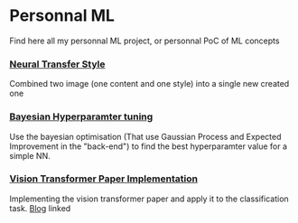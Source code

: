 # Personnal ML
Find here all my personnal ML project, or personnal PoC of ML concepts



### [Neural Transfer Style](https://github.com/Camaltra/personnal_ml/tree/main/vgg19_neural_transfer_style)
Combined two image (one content and one style) into a single new created one

### [Bayesian Hyperparamter tuning](https://github.com/Camaltra/personnal_ml/tree/main/bayesian_hyperparameter_tunning)
Use the bayesian optimisation (That use Gaussian Process and Expected Improvement in the "back-end") to find the best hyperparamter value for a simple NN.

### [Vision Transformer Paper Implementation](https://github.com/Camaltra/personnal_ml/tree/main/vision_transformer)
Implementing the vision transformer paper and apply it to the classification task. [Blog](https://medium.com/@mickael.boillaud/vision-transformer-from-scratch-using-pytorch-d3f7401551ef) linked